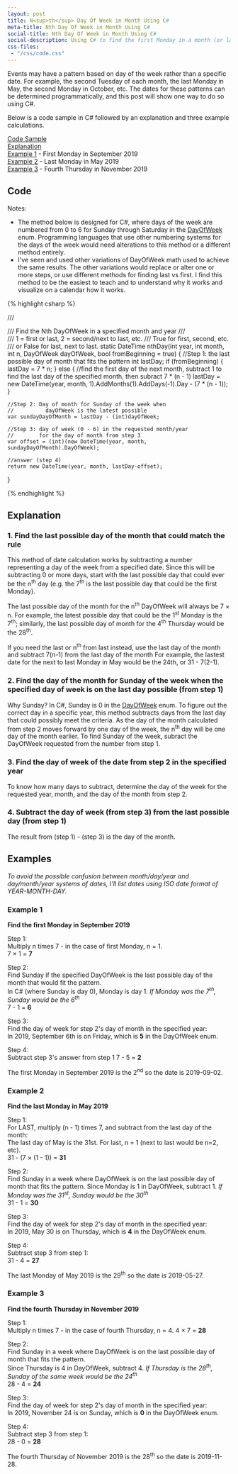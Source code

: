 ```yaml
---
layout: post
title: N<sup>th</sup> Day Of Week in Month Using C#
meta-title: Nth Day Of Week in Month Using C#
social-title: Nth Day Of Week in Month Using C#
social-description: Using C# to find the first Monday in a month (or last Monday, 4th Thursday, etc.)
css-files:
 - "/css/code.css"
---
```


Events may have a pattern based on day of the week rather than a specific date. For example, the second Tuesday of each month, the last Monday in May, the second Monday in October, etc. The dates for these patterns can be determined programmatically, and this post will show one way to do so using C#.

Below is a code sample in C# followed by an explanation and three example calculations.

[Code Sample](#code)<br>
[Explanation](#explanation)<br>
[Example 1](#example-1) - First Monday in September 2019<br>
[Example 2](#example-2) - Last Monday in May 2019<br>
[Example 3](#example-3) - Fourth Thursday in November 2019

## Code

Notes:

- The method below is designed for C#, where days of the week are numbered from 0 to 6 for Sunday through Saturday in the [DayOfWeek](https://docs.microsoft.com/en-us/dotnet/api/system.dayofweek?view=netcore-2.2) enum. Programming languages that use other numbering systems for the days of the week would need alterations to this method or a different method entirely.
- I've seen and used other variations of DayOfWeek math used to achieve the same results. The other variations would replace or alter one or more steps, or use different methods for finding last vs first. I find this method to be the easiest to teach and to understand why it works and visualize on a calendar how it works.

{% highlight csharp %}
 
/// <summary>
/// Find the Nth DayOfWeek in a specified month and year
/// </summary>
/// <param name="n">1 = first or last, 2 = second/next to last, etc.</param>
/// <param name="fromBeginning">True for first, second, etc. 
/// or False for last, next to last.</param>
static DateTime nthDay(int year, int month, int n, DayOfWeek dayOfWeek, bool fromBeginning = true)
{
    //Step 1: the last possible day of month that fits the pattern
    int lastDay;
    if (fromBeginning)
    {
        lastDay = 7 * n;
    }
    else
    {
        //find the first day of the next month, subtract 1 to find the last day of the specified month, then subract 7 * (n - 1)
        lastDay = new DateTime(year, month, 1).AddMonths(1).AddDays(-1).Day - (7 * (n - 1));
    }

    //Step 2: Day of month for Sunday of the week when 
    //          dayOfWeek is the latest possible
    var sundayDayOfMonth = lastDay - (int)dayOfWeek; 

    //Step 3: day of week (0 - 6) in the requested month/year
    //        for the day of month from step 3
    var offset = (int)(new DateTime(year, month, sundayDayOfMonth).DayOfWeek);

    //answer (step 4)
    return new DateTime(year, month, lastDay-offset);

}
 
{% endhighlight %}

## Explanation

### 1. Find the last possible day of the month that could match the rule

This method of date calculation works by subtracting a number representing a day of the week from a specified date. Since this will be subtracting 0 or more days, start with the last possible day that could ever be the n<sup>th</sup> day (e.g. the 7<sup>th</sup> is the last possible day that could be the first Monday).

The last possible day of the month for the n<sup>th</sup> DayOfWeek will always be 7 &times; n. For example, the latest possible day that could be the 1<sup>st</sup> Monday is the 7<sup>th</sup>;  similarly, the last possible day of month for the 4<sup>th</sup> Thursday would be the 28<sup>th</sup>.

If you need the last or n<sup>th</sup> from last instead, use the last day of the month and subtract 7(n-1) from the last day of the month  For example, the lastest date for the next to last Monday in May would be the 24th, or 31 - 7(2-1).

### 2. Find the day of the month for Sunday of the week when the specified day of week is on the last day possible (from step 1)

Why Sunday? In C#, Sunday is 0 in the [DayOfWeek](https://docs.microsoft.com/en-us/dotnet/api/system.dayofweek) enum. To figure out the correct day in a specific year, this method subtracts days from the last day that could possibly meet the criteria. As the day of the month calculated from step 2 moves forward by one day of the week, the n<sup>th</sup> day will be one day of the month earlier. To find Sunday of the week, subract the DayOfWeek requested from the number from step 1.

### 3. Find the day of week of the date from step 2 in the specified year

To know how many days to subtract, determine the day of the week for the requested year, month, and the day of the month from step 2.

### 4. Subtract the day of week (from step 3) from the last possible day (from step 1)

The result from (step 1) - (step 3) is the day of the month.

## Examples

*To avoid the possible confusion between month/day/year and day/month/year systems of dates, I'll list dates using ISO date format of YEAR-MONTH-DAY.*

### Example 1

**Find the first Monday in September 2019**

Step 1:<br>
Multiply n times 7 - in the case of first Monday, n = 1.<br>
7 &times; 1 = **7**

Step 2:<br>
Find Sunday if the specified DayOfWeek is the last possible day of the month that would fit the pattern.<br>
In C# (where Sunday is day 0), Monday is day 1. *If Monday was the 7<sup>th</sup>, Sunday would be the 6<sup>th</sup>*<br>
7 - 1 = **6**

Step 3:<br>
Find the day of week for step 2's day of month in the specified year:<br>
In 2019, September 6th is on Friday, which is **5** in the DayOfWeek enum.

Step 4:<br>
Subtract step 3's answer from step 1
7 - 5 = **2**

The first Monday in September 2019 is the 2<sup>nd</sup> so the date is 2019-09-02.

### Example 2

**Find the last Monday in May 2019**

Step 1:<br>
For LAST, multiply (n - 1) times 7, and subtract from the last day of the month:<br>
The last day of May is the 31st. For last, n = 1 (next to last would be n=2, etc).<br>
31 - (7 &times; (1 - 1)) = **31**

Step 2:<br>
Find Sunday in a week where DayOfWeek is on the last possible day of month that fits the pattern. Since Monday is 1 in DayOfWeek, subtract 1. *If Monday was the 31<sup>st</sup>, Sunday would be the 30<sup>th</sup>*<br>
31 - 1 = **30**

Step 3:<br>
Find the day of week for step 2's day of month in the specified year:<br>
In 2019, May 30 is on Thursday, which is **4** in the DayOfWeek enum.

Step 4:<br>
Subtract step 3 from step 1:<br>
31 - 4 = **27**

The last Monday of May 2019 is the 29<sup>th</sup> so the date is 2019-05-27.

### Example 3

**Find the fourth Thursday in November 2019**

Step 1:<br>
Multiply n times 7 - in the case of fourth Thursday, n = 4.
4 &times; 7 = **28**

Step 2:<br>
Find Sunday in a week where DayOfWeek is on the last possible day of month that fits the pattern.<br>
Since Thursday is 4 in DayOfWeek, subtract 4. *If Thursday is the 28<sup>th</sup>, Sunday of the same week would be the 24<sup>th</sup>*<br>
28 - 4 = **24**

Step 3:<br>
Find the day of week for step 2's day of month in the specified year:<br>
In 2019, November 24 is on Sunday, which is **0** in the DayOfWeek enum.

Step 4:<br>
Subtract step 3 from step 1:<br>
28 - 0 = **28**

The fourth Thursday of November 2019 is the 28<sup>th</sup> so the date is 2019-11-28.
